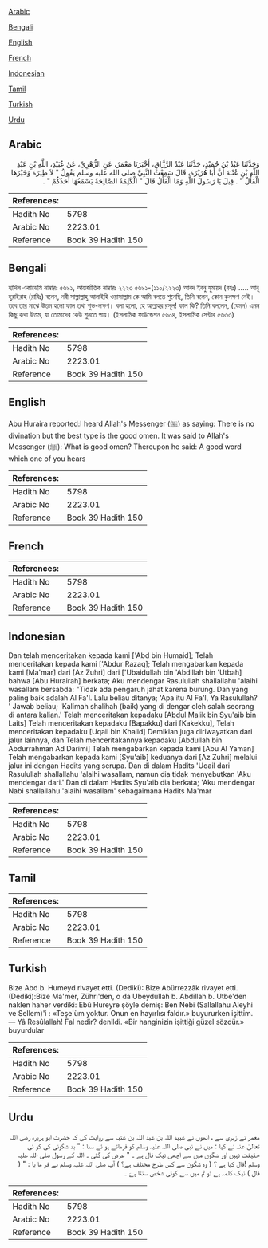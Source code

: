 [Arabic](#arabic)

[Bengali](#bengali)

[English](#english)

[French](#french)

[Indonesian](#indonesian)

[Tamil](#tamil)

[Turkish](#turkish)

[Urdu](#urdu)

## Arabic


<div dir="rtl" lang="ar" style={{fontSize:'larger',backgroundColor:'#f8f9fa',padding:20}}>
وَحَدَّثَنَا عَبْدُ بْنُ حُمَيْدٍ، حَدَّثَنَا عَبْدُ الرَّزَّاقِ، أَخْبَرَنَا مَعْمَرٌ، عَنِ الزُّهْرِيِّ، عَنْ عُبَيْدِ، اللَّهِ بْنِ عَبْدِ اللَّهِ بْنِ عُتْبَةَ أَنَّ أَبَا هُرَيْرَةَ، قَالَ سَمِعْتُ النَّبِيَّ صلى الله عليه وسلم يَقُولُ ‏"‏ لاَ طِيَرَةَ وَخَيْرُهَا الْفَأْلُ ‏"‏ ‏.‏ قِيلَ يَا رَسُولَ اللَّهِ وَمَا الْفَأْلُ قَالَ ‏"‏ الْكَلِمَةُ الصَّالِحَةُ يَسْمَعُهَا أَحَدُكُمْ ‏"‏ ‏.‏
</div>
<div style={{backgroundColor:'#f8f9fa',padding:20, marginBottom: 10}}><table> <thead> <tr> <th>References:</th> <th></th> </tr> </thead> <tbody><tr><td>Hadith No</td><td>5798</td></tr><tr><td>Arabic No</td><td>2223.01</td></tr><tr><td>Reference</td><td>Book 39 Hadith 150</td></tr></tbody></table></div>

## Bengali


<div dir="ltr" lang="bn" style={{fontSize:'larger',backgroundColor:'#f8f9fa',padding:20}}>
হাদিস একাডেমি নাম্বারঃ ৫৬৯১, আন্তর্জাতিক নাম্বারঃ ২২২৩ ৫৬৯১-(১১০/২২২৩) আবদ ইবনু হুমায়দ (রহঃ) ..... আবূ হুরাইরাহ (রাযিঃ) বলেন, নবী সাল্লাল্লাহু আলাইহি ওয়াসাল্লাম কে আমি বলতে শুনেছি, তিনি বলেন, কোন কুলক্ষণ নেই। তবে তার মাঝে উত্তম হলো ফাল তথা শুভ-লক্ষণ। বলা হলো, হে আল্লাহর রসূল! ফাল কি? তিনি বললেন, (যেমন) এমন কিছু কথা উত্তম, যা তোমাদের কেউ শুনতে পায়। (ইসলামিক ফাউন্ডেশন ৫৬০৪, ইসলামিক সেন্টার ৫৬৩৩)
</div>
<div style={{backgroundColor:'#f8f9fa',padding:20, marginBottom: 10}}><table> <thead> <tr> <th>References:</th> <th></th> </tr> </thead> <tbody><tr><td>Hadith No</td><td>5798</td></tr><tr><td>Arabic No</td><td>2223.01</td></tr><tr><td>Reference</td><td>Book 39 Hadith 150</td></tr></tbody></table></div>

## English


<div dir="ltr" lang="en" style={{fontSize:'larger',backgroundColor:'#f8f9fa',padding:20}}>
Abu Huraira reported:I heard Allah's Messenger (ﷺ) as saying: There is no divination but the best type is the good omen. It was said to Allah's Messenger (ﷺ): What is good omen? Thereupon he said: A good word which one of you hears
</div>
<div style={{backgroundColor:'#f8f9fa',padding:20, marginBottom: 10}}><table> <thead> <tr> <th>References:</th> <th></th> </tr> </thead> <tbody><tr><td>Hadith No</td><td>5798</td></tr><tr><td>Arabic No</td><td>2223.01</td></tr><tr><td>Reference</td><td>Book 39 Hadith 150</td></tr></tbody></table></div>

## French


<div dir="ltr" lang="fr" style={{fontSize:'larger',backgroundColor:'#f8f9fa',padding:20}}>

</div>
<div style={{backgroundColor:'#f8f9fa',padding:20, marginBottom: 10}}><table> <thead> <tr> <th>References:</th> <th></th> </tr> </thead> <tbody><tr><td>Hadith No</td><td>5798</td></tr><tr><td>Arabic No</td><td>2223.01</td></tr><tr><td>Reference</td><td>Book 39 Hadith 150</td></tr></tbody></table></div>

## Indonesian


<div dir="ltr" lang="id" style={{fontSize:'larger',backgroundColor:'#f8f9fa',padding:20}}>
Dan telah menceritakan kepada kami ['Abd bin Humaid]; Telah menceritakan kepada kami ['Abdur Razaq]; Telah mengabarkan kepada kami [Ma'mar] dari [Az Zuhri] dari ['Ubaidullah bin 'Abdillah bin 'Utbah] bahwa [Abu Hurairah] berkata; Aku mendengar Rasulullah shallallahu 'alaihi wasallam bersabda: "Tidak ada pengaruh jahat karena burung. Dan yang paling baik adalah Al Fa'l. Lalu beliau ditanya; 'Apa itu Al Fa'l, Ya Rasulullah? ' Jawab beliau; 'Kalimah shalihah (baik) yang di dengar oleh salah seorang di antara kalian.' Telah menceritakan kepadaku [Abdul Malik bin Syu'aib bin Laits] Telah menceritakan kepadaku [Bapakku] dari [Kakekku], Telah menceritakan kepadaku [Uqail bin Khalid] Demikian juga diriwayatkan dari jalur lainnya, dan Telah menceritakannya kepadaku [Abdullah bin Abdurrahman Ad Darimi] Telah mengabarkan kepada kami [Abu Al Yaman] Telah mengabarkan kepada kami [Syu'aib] keduanya dari [Az Zuhri] melalui jalur ini dengan Hadits yang serupa. Dan di dalam Hadits 'Uqail dari Rasulullah shallallahu 'alaihi wasallam, namun dia tidak menyebutkan 'Aku mendengar dari.' Dan di dalam Hadits Syu'aib dia berkata; 'Aku mendengar Nabi shallallahu 'alaihi wasallam' sebagaimana Hadits Ma'mar
</div>
<div style={{backgroundColor:'#f8f9fa',padding:20, marginBottom: 10}}><table> <thead> <tr> <th>References:</th> <th></th> </tr> </thead> <tbody><tr><td>Hadith No</td><td>5798</td></tr><tr><td>Arabic No</td><td>2223.01</td></tr><tr><td>Reference</td><td>Book 39 Hadith 150</td></tr></tbody></table></div>

## Tamil


<div dir="ltr" lang="ta" style={{fontSize:'larger',backgroundColor:'#f8f9fa',padding:20}}>

</div>
<div style={{backgroundColor:'#f8f9fa',padding:20, marginBottom: 10}}><table> <thead> <tr> <th>References:</th> <th></th> </tr> </thead> <tbody><tr><td>Hadith No</td><td>5798</td></tr><tr><td>Arabic No</td><td>2223.01</td></tr><tr><td>Reference</td><td>Book 39 Hadith 150</td></tr></tbody></table></div>

## Turkish


<div dir="ltr" lang="tr" style={{fontSize:'larger',backgroundColor:'#f8f9fa',padding:20}}>
Bize Abd b. Humeyd rivayet etti. (Dediki): Bize Abürrezzâk rivayet etti. (Dediki):Bize Ma'mer, Zühri'den, o da Ubeydullah b. Abdillah b. Utbe'den naklen haher verdiki: Ebû Hureyre şöyle demiş: Ben Nebi (Sallallahu Aleyhi ve Sellem)'i : «Teşe'üm yoktur. Onun en hayırlısı faldır.» buyururken işittim. — Yâ Resûlallah! Fal nedir? denildi. «Bir hanginizin işittiği güzel sözdür.» buyurdular
</div>
<div style={{backgroundColor:'#f8f9fa',padding:20, marginBottom: 10}}><table> <thead> <tr> <th>References:</th> <th></th> </tr> </thead> <tbody><tr><td>Hadith No</td><td>5798</td></tr><tr><td>Arabic No</td><td>2223.01</td></tr><tr><td>Reference</td><td>Book 39 Hadith 150</td></tr></tbody></table></div>

## Urdu


<div dir="rtl" lang="ur" style={{fontSize:'larger',backgroundColor:'#f8f9fa',padding:20}}>
معمر نے زہری سے ، انھوں نے عبید اللہ بن عبد اللہ بن عتبہ سے روایت کی کہ حضرت ابو ہریرہ رضی اللہ تعالیٰ عنہ نے کہا : میں نے نبی صلی اللہ علیہ وسلم کو فرماتے ہو ئے سنا : " بد شگونی کی کو ئی حقیقت نہیں اور شگون میں سے اچھی نیک فال ہے ۔ " عرض کی گئی ۔ اللہ کے رسول صلی اللہ علیہ وسلم !فال کیا ہے ؟ ( وہ شگون سے کس طرح مختلف ہے؟ ) آپ صلی اللہ علیہ وسلم نے فر ما یا : " ( فال ) نیک کلمہ ہے تو تم میں سے کوئی شخص سنتا ہےَ ۔
</div>
<div style={{backgroundColor:'#f8f9fa',padding:20, marginBottom: 10}}><table> <thead> <tr> <th>References:</th> <th></th> </tr> </thead> <tbody><tr><td>Hadith No</td><td>5798</td></tr><tr><td>Arabic No</td><td>2223.01</td></tr><tr><td>Reference</td><td>Book 39 Hadith 150</td></tr></tbody></table></div>